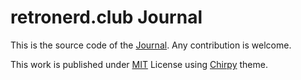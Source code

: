 # retronerd.club Journal

This is the source code of the [Journal](journal). Any contribution is welcome.

This work is published under [MIT][mit] License using [Chirpy][chirpy] theme.

[journal]: https://journal.retronerd.club/
[chirpy]: https://github.com/cotes2020/jekyll-theme-chirpy/
[mit]: https://github.com/cotes2020/chirpy-starter/blob/master/LICENSE
